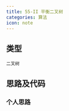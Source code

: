 ```yaml
---
title: 55-II 平衡二叉树
categories: 算法
icon: note
---
```


## 类型

`二叉树`

## 思路及代码

### 个人思路

```python

```
